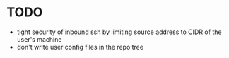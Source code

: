 # TODO

* tight security of inbound ssh by limiting source address to CIDR of the user's machine
* don't write user config files in the repo tree
